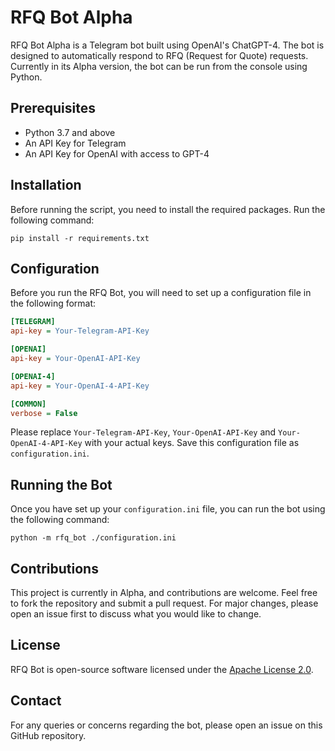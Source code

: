 # RFQ Bot Alpha

RFQ Bot Alpha is a Telegram bot built using OpenAI's ChatGPT-4. The bot is designed to automatically respond to RFQ (Request for Quote) requests. Currently in its Alpha version, the bot can be run from the console using Python.

## Prerequisites

- Python 3.7 and above
- An API Key for Telegram
- An API Key for OpenAI with access to GPT-4 

## Installation

Before running the script, you need to install the required packages. Run the following command:

```shell
pip install -r requirements.txt
```

## Configuration

Before you run the RFQ Bot, you will need to set up a configuration file in the following format:

```ini
[TELEGRAM]
api-key = Your-Telegram-API-Key

[OPENAI]
api-key = Your-OpenAI-API-Key

[OPENAI-4]
api-key = Your-OpenAI-4-API-Key

[COMMON]
verbose = False
```

Please replace `Your-Telegram-API-Key`, `Your-OpenAI-API-Key` and `Your-OpenAI-4-API-Key` with your actual keys. Save this configuration file as `configuration.ini`.

## Running the Bot

Once you have set up your `configuration.ini` file, you can run the bot using the following command:

```shell
python -m rfq_bot ./configuration.ini
```

## Contributions

This project is currently in Alpha, and contributions are welcome. Feel free to fork the repository and submit a pull request. For major changes, please open an issue first to discuss what you would like to change.

## License

RFQ Bot is open-source software licensed under the [Apache License 2.0](LICENSE).

## Contact

For any queries or concerns regarding the bot, please open an issue on this GitHub repository.
